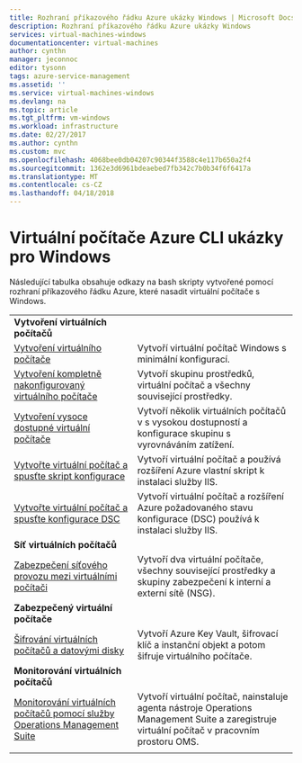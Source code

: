 ```yaml
---
title: Rozhraní příkazového řádku Azure ukázky Windows | Microsoft Docs
description: Rozhraní příkazového řádku Azure ukázky Windows
services: virtual-machines-windows
documentationcenter: virtual-machines
author: cynthn
manager: jeconnoc
editor: tysonn
tags: azure-service-management
ms.assetid: ''
ms.service: virtual-machines-windows
ms.devlang: na
ms.topic: article
ms.tgt_pltfrm: vm-windows
ms.workload: infrastructure
ms.date: 02/27/2017
ms.author: cynthn
ms.custom: mvc
ms.openlocfilehash: 4068bee0db04207c90344f3588c4e117b650a2f4
ms.sourcegitcommit: 1362e3d6961bdeaebed7fb342c7b0b34f6f6417a
ms.translationtype: MT
ms.contentlocale: cs-CZ
ms.lasthandoff: 04/18/2018
---
```

# <a name="azure-cli-samples-for-windows-virtual-machines"></a>Virtuální počítače Azure CLI ukázky pro Windows

Následující tabulka obsahuje odkazy na bash skripty vytvořené pomocí rozhraní příkazového řádku Azure, které nasadit virtuální počítače s Windows.

| | |
|---|---|
|**Vytvoření virtuálních počítačů**||
| [Vytvoření virtuálního počítače](./../scripts/virtual-machines-windows-cli-sample-create-vm-quick-create.md?toc=%2fcli%2fazure%2ftoc.json) | Vytvoří virtuální počítač Windows s minimální konfigurací. |
| [Vytvoření kompletně nakonfigurovaný virtuálního počítače](./../scripts/virtual-machines-windows-cli-sample-create-vm.md?toc=%2fcli%2fazure%2ftoc.json) | Vytvoří skupinu prostředků, virtuální počítač a všechny související prostředky.|
| [Vytvoření vysoce dostupné virtuální počítače](./../scripts/virtual-machines-windows-cli-sample-nlb.md?toc=%2fcli%2fazure%2ftoc.json) | Vytvoří několik virtuálních počítačů v s vysokou dostupností a konfigurace skupinu s vyrovnáváním zatížení. |
| [Vytvořte virtuální počítač a spusťte skript konfigurace](./../scripts/virtual-machines-windows-cli-sample-create-vm-iis.md?toc=%2fcli%2fazure%2ftoc.json) | Vytvoří virtuální počítač a používá rozšíření Azure vlastní skript k instalaci služby IIS. |
| [Vytvořte virtuální počítač a spusťte konfigurace DSC](./../scripts/virtual-machines-windows-cli-sample-create-iis-using-dsc.md?toc=%2fcli%2fazure%2ftoc.json) | Vytvoří virtuální počítač a rozšíření Azure požadovaného stavu konfigurace (DSC) používá k instalaci služby IIS. |
|**Síť virtuálních počítačů**||
| [Zabezpečení síťového provozu mezi virtuálními počítači](./../scripts/virtual-machines-windows-cli-sample-create-vm-nsg.md?toc=%2fcli%2fazure%2ftoc.json) | Vytvoří dva virtuální počítače, všechny související prostředky a skupiny zabezpečení k interní a externí sítě (NSG). |
|**Zabezpečený virtuální počítače**||
| [Šifrování virtuálních počítačů a datovými disky](./../scripts/virtual-machines-windows-cli-sample-encrypt-vm.md?toc=%2fcli%2fazure%2ftoc.json) | Vytvoří Azure Key Vault, šifrovací klíč a instanční objekt a potom šifruje virtuálního počítače. |
|**Monitorování virtuálních počítačů**||
| [Monitorování virtuálních počítačů pomocí služby Operations Management Suite](./../scripts/virtual-machines-windows-cli-sample-create-vm-oms.md?toc=%2fcli%2fazure%2ftoc.json) | Vytvoří virtuální počítač, nainstaluje agenta nástroje Operations Management Suite a zaregistruje virtuální počítač v pracovním prostoru OMS.  |
| | |
